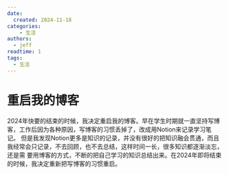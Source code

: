 ```yaml
---
date:
  created: 2024-11-18
categories:
    - 生活
authors:
  - jeff
readtime: 1
tags:
  - 生活
---
```


# 重启我的博客

2024年快要的结束的时候，我决定重启我的博客。早在学生时期就一直坚持写博客，工作后因为各种原因，写博客的习惯丢掉了，改成用Notion来记录学习笔记。
但是我发现Notion更多是知识的记录，并没有很好的把知识融会贯通，而且我经常会只记录，不去回顾，也不去总结，这样时间一长，很多知识都逐渐淡忘，还是需
要用博客的方式，不断的把自己学习的知识总结出来。在2024年即将结束的时候，我决定重新把写博客的习惯重启。
<!-- more -->
